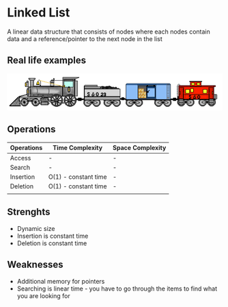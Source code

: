 # Linked List

A linear data structure that consists of nodes where each nodes contain data and a reference/pointer to the next node in the list

## Real life examples

![Arrays](./../../assets/train.png)

## Operations

| Operations | Time Complexity       | Space Complexity      |
|------------|-----------------------|-----------------------|
| Access     | - | -                     |
| Search     | -    | -                     |
| Insertion  | O(1) - constant time  | -                     |
| Deletion   | O(1) - constant time  | -                     |
|            |                       |                       |

## Strenghts

- Dynamic size
- Insertion is constant time
- Deletion is constant time


## Weaknesses

- Additional memory for pointers
- Searching is linear time - you have to go through the items to find what you are looking for

